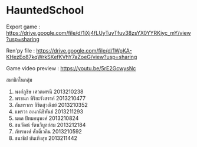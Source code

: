 # HauntedSchool

Export game : https://drive.google.com/file/d/1iXj4fLUyTuyTfuv38zsYX0YYRKiyc_mY/view?usp=sharing

  
Ren'py file : https://drive.google.com/file/d/1WpKA-KHezEo87kqWrkSKefKVhY7aZoeG/view?usp=sharing 

Game video preview : https://youtu.be/5rE2GcwysNc 

สมาชิกในกลุ่ม
1. พงศ์ภูชิษ เศวตเศรนี 2013210238
2. พรชนก พิริยะรังสรรค์ 2013210477  
3. กันทรากร ลิขิตสุวณิชย์ 2013210352
4. แพรวา อเนกนิธิพันธ์ 2013211293
5. นดล ปัทมอนุพงศ์ 2013210824
6. ชนวัฒน์ รัตนวิบูลย์สม 2013212184
7. ภัทรพงศ์ ศักดิ์เวคิน 2013210592
8. ชนาธิป บันเทิงสุข 2013211442
